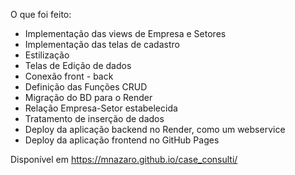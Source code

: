 O que foi feito:

- Implementação das views de Empresa e Setores
- Implementação das telas de cadastro
- Estilização
- Telas de Edição de dados
- Conexão front - back
- Definição das Funções CRUD
- Migração do BD para o Render
- Relação Empresa-Setor estabelecida
- Tratamento de inserção de dados
- Deploy da aplicação backend no Render, como um webservice
- Deploy da aplicação frontend no GitHub Pages

Disponível em https://mnazaro.github.io/case_consulti/